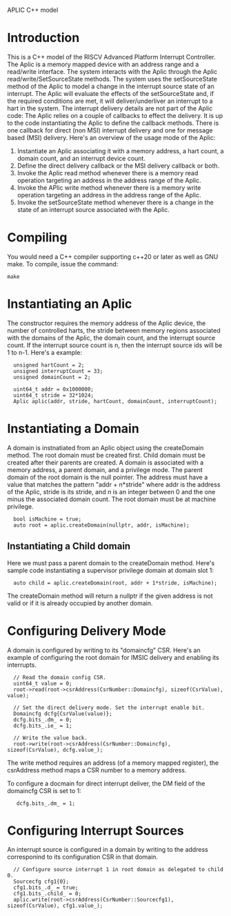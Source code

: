 APLIC C++ model

# Introduction

This is a C++ model of the RISCV Advanced Platform Interrupt Controller. The
Aplic is a memory mapped device with an address range and a read/write
interface. The system interacts with the Aplic through the Aplic
read/write/SetSourceState methods. The system uses the setSourceState method of
the Aplic to model a change in the interrupt source state of an interrupt. The
Aplic will evaluate the effects of the setSourceState and, if the required
conditions are met, it will deliver/underliver an interrupt to a hart in the
system. The interrupt delivery details are not part of the Aplic code: The Aplic
relies on a couple of callbacks to effect the delivery. It is up to the code
instantiating the Aplic to define the callback methods. There is one callback
for direct (non MSI) interrupt delivery and one for message based (MSI)
delivery. Here's an overview of the usage mode of the Aplic:

1. Instantiate an Aplic associating it with a memory address, a hart
count, a domain count, and an interrupt device count.
2. Define the direct delivery callback or the MSI delivery callback or both.
3. Invoke the Aplic read method whenever there is a memory read operation targeting
an address in the address range of the Aplic.
4. Invoke the APlic write method whenever there is a memory write operation targeting
an address in the address range of the Aplic.
5. Invoke the setSourceState method whenever there is a change in the state of
an interrupt source associated with the Aplic.


# Compiling
You would need a C++ compiler supporting c++20 or later as well as GNU make.
To compile, issue the command:
```
make
```

# Instantiating an Aplic

The constructor requires the memory address of the Aplic device, the number of
controlled harts, the stride between memory regions associated with the domains
of the Aplic, the domain count, and the interrupt source count. If the interrupt
source count is n, then the interrupt source ids will be 1 to n-1.
Here's a example:
```
  unsigned hartCount = 2;
  unsigned interruptCount = 33;
  unsigned domainCount = 2;

  uint64_t addr = 0x1000000;
  uint64_t stride = 32*1024;
  Aplic aplic(addr, stride, hartCount, domainCount, interruptCount);
```

# Instantiating a Domain

A domain is instnatiated from an Aplic object using the createDomain method. The
root domain must be created first. Child domain must be created after their
parents are created. A domain is associated with a memory address, a parent
domain, and a privilege mode. The parent domain of the root domain is the null
pointer. The address must have a value that matches the pattern "addr + n*stride"
where addr is the address of the Aplic, stride is its stride, and n is an integer
between 0 and the one minus the associated domain count. The root domain
must be at machine privilege.
```
  bool isMachine = true;
  auto root = aplic.createDomain(nullptr, addr, isMachine);
```

## Instantiating a Child domain

Here we must pass a parent domain to the createDomain method. Here's sample
code instantiating a supervisor privilege domain at domain slot 1:
```
  auto child = aplic.createDomain(root, addr + 1*stride, isMachine);
```
The createDomain method will return a nullptr if the given address is not
valid or if it is already occupied by another domain.


# Configuring Delivery Mode

A domain is configured by writing to its "domaincfg" CSR. Here's an example
of configuring the root domain for IMSIC delivery and enabling its interrupts.

```
  // Read the domain config CSR.
  uint64_t value = 0;
  root->read(root->csrAddress(CsrNumber::Domaincfg), sizeof(CsrValue), value);

  // Set the direct delivery mode. Set the interrupt enable bit.
  Domaincfg dcfg{CsrValue(value)};
  dcfg.bits_.dm_ = 0;
  dcfg.bits_.ie_ = 1;

  // Write the value back.
  root->write(root->csrAddress(CsrNumber::Domaincfg), sizeof(CsrValue), dcfg.value_);
```

The write method requires an address (of a memory mapped register), the
csrAddress method maps a CSR number to a memory address.

To configure a docmain for direct interrupt deliver, the DM field of the
domaincfg CSR is set to 1:
```
   dcfg.bits_.dm_ = 1;
```

# Configuring Interrupt Sources

An interrupt source is configured in a domain by writing to the address
corresponind to its configuration CSR in that domain.
```
  // Configure source interrupt 1 in root domain as delegated to child 0.
  Sourcecfg cfg1{0};
  cfg1.bits_.d_ = true;
  cfg1.bits_.child_ = 0;
  aplic.write(root->csrAddress(CsrNumber::Sourcecfg1), sizeof(CsrValue), cfg1.value_);
```
